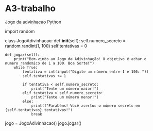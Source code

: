 # A3-trabalho
Jogo da advinhacao Python

import random

class JogoAdivinhacao:
    def __init__(self):
        self.numero_secreto = random.randint(1, 100)
        self.tentativas = 0

    def jogar(self):
        print("Bem-vindo ao Jogo da Adivinhação! O objetivo é achar o numero randomico de 1 a 100. Boa Sorte!")
        while True:
            tentativa = int(input("Digite um número entre 1 e 100: "))
            self.tentativas += 1

            if tentativa < self.numero_secreto:
                print("Tente um número maior!")
            elif tentativa > self.numero_secreto:
                print("Tente um número menor!")
            else:
                print(f"Parabéns! Você acertou o número secreto em {self.tentativas} tentativas!")
                break
jogo = JogoAdivinhacao()
jogo.jogar()
